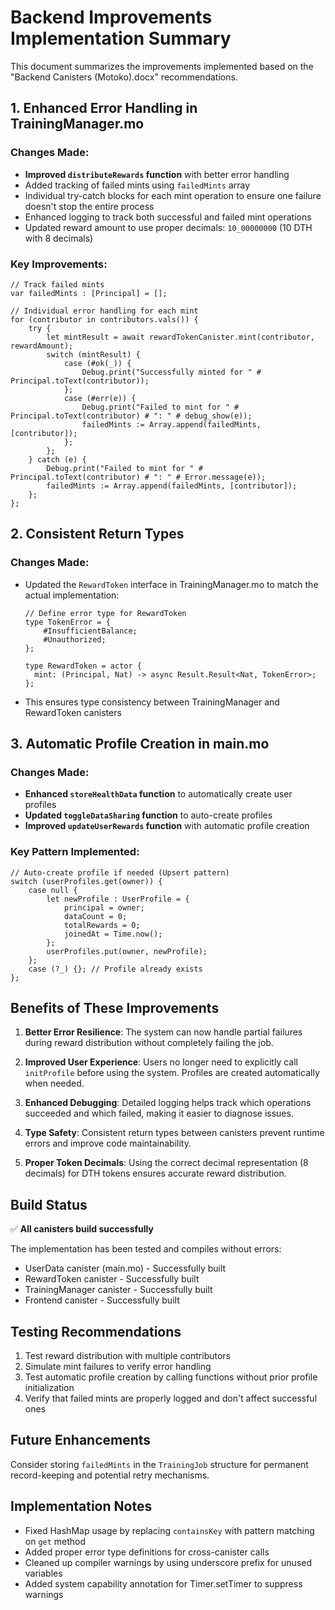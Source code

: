# Backend Improvements Implementation Summary

This document summarizes the improvements implemented based on the "Backend Canisters (Motoko).docx" recommendations.

## 1. Enhanced Error Handling in TrainingManager.mo

### Changes Made:
- **Improved `distributeRewards` function** with better error handling
- Added tracking of failed mints using `failedMints` array
- Individual try-catch blocks for each mint operation to ensure one failure doesn't stop the entire process
- Enhanced logging to track both successful and failed mint operations
- Updated reward amount to use proper decimals: `10_00000000` (10 DTH with 8 decimals)

### Key Improvements:
```motoko
// Track failed mints
var failedMints : [Principal] = [];

// Individual error handling for each mint
for (contributor in contributors.vals()) {
    try {
        let mintResult = await rewardTokenCanister.mint(contributor, rewardAmount);
        switch (mintResult) {
            case (#ok(_)) {
                Debug.print("Successfully minted for " # Principal.toText(contributor));
            };
            case (#err(e)) {
                Debug.print("Failed to mint for " # Principal.toText(contributor) # ": " # debug_show(e));
                failedMints := Array.append(failedMints, [contributor]);
            };
        };
    } catch (e) {
        Debug.print("Failed to mint for " # Principal.toText(contributor) # ": " # Error.message(e));
        failedMints := Array.append(failedMints, [contributor]);
    };
};
```

## 2. Consistent Return Types

### Changes Made:
- Updated the `RewardToken` interface in TrainingManager.mo to match the actual implementation:
  ```motoko
  // Define error type for RewardToken
  type TokenError = {
      #InsufficientBalance;
      #Unauthorized;
  };
  
  type RewardToken = actor {
    mint: (Principal, Nat) -> async Result.Result<Nat, TokenError>;
  };
  ```
- This ensures type consistency between TrainingManager and RewardToken canisters

## 3. Automatic Profile Creation in main.mo

### Changes Made:
- **Enhanced `storeHealthData` function** to automatically create user profiles
- **Updated `toggleDataSharing` function** to auto-create profiles
- **Improved `updateUserRewards` function** with automatic profile creation

### Key Pattern Implemented:
```motoko
// Auto-create profile if needed (Upsert pattern)
switch (userProfiles.get(owner)) {
    case null {
        let newProfile : UserProfile = {
            principal = owner;
            dataCount = 0;
            totalRewards = 0;
            joinedAt = Time.now();
        };
        userProfiles.put(owner, newProfile);
    };
    case (?_) {}; // Profile already exists
};
```

## Benefits of These Improvements

1. **Better Error Resilience**: The system can now handle partial failures during reward distribution without completely failing the job.

2. **Improved User Experience**: Users no longer need to explicitly call `initProfile` before using the system. Profiles are created automatically when needed.

3. **Enhanced Debugging**: Detailed logging helps track which operations succeeded and which failed, making it easier to diagnose issues.

4. **Type Safety**: Consistent return types between canisters prevent runtime errors and improve code maintainability.

5. **Proper Token Decimals**: Using the correct decimal representation (8 decimals) for DTH tokens ensures accurate reward distribution.

## Build Status

✅ **All canisters build successfully**

The implementation has been tested and compiles without errors:
- UserData canister (main.mo) - Successfully built
- RewardToken canister - Successfully built  
- TrainingManager canister - Successfully built
- Frontend canister - Successfully built

## Testing Recommendations

1. Test reward distribution with multiple contributors
2. Simulate mint failures to verify error handling
3. Test automatic profile creation by calling functions without prior profile initialization
4. Verify that failed mints are properly logged and don't affect successful ones

## Future Enhancements

Consider storing `failedMints` in the `TrainingJob` structure for permanent record-keeping and potential retry mechanisms.

## Implementation Notes

- Fixed HashMap usage by replacing `containsKey` with pattern matching on `get` method
- Added proper error type definitions for cross-canister calls
- Cleaned up compiler warnings by using underscore prefix for unused variables
- Added system capability annotation for Timer.setTimer to suppress warnings
